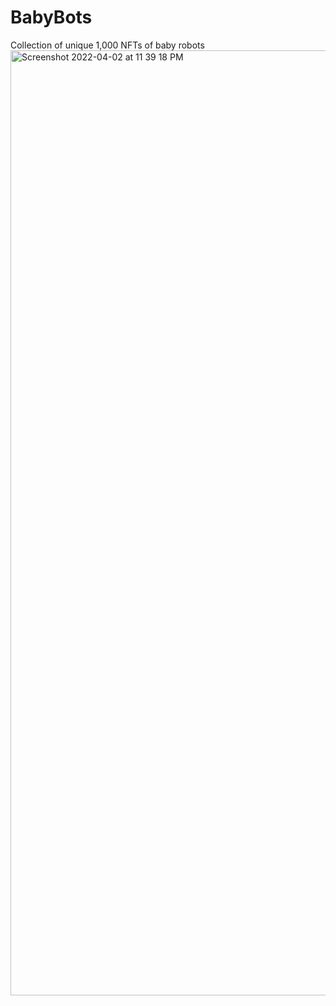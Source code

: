 # BabyBots
Collection of unique 1,000 NFTs of baby robots
<img width="1512" alt="Screenshot 2022-04-02 at 11 39 18 PM" src="https://user-images.githubusercontent.com/5158162/161390496-499166ac-f247-4239-8282-82f55b9e1832.png">
